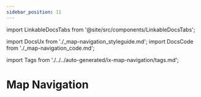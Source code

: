 ```yaml
---
sidebar_position: 11
---
```


import LinkableDocsTabs from '@site/src/components/LinkableDocsTabs';

import DocsUx from './\_map-navigation_styleguide.md';
import DocsCode from './\_map-navigation_code.md';

import Tags from './../../auto-generated/ix-map-navigation/tags.md';

# Map Navigation

<Tags />

<LinkableDocsTabs>
  <DocsUx />
  <DocsCode />
</LinkableDocsTabs>
